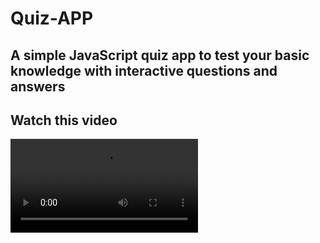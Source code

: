 # Quiz-APP
## A simple JavaScript quiz app to test your basic knowledge with interactive questions and answers

## Watch this video 
<video src="./Quiz-app-video-explain.mp4"></video>
